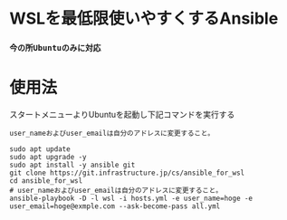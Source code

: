 # WSLを最低限使いやすくするAnsible

### `今の所Ubuntuのみに対応`

# 使用法
スタートメニューよりUbuntuを起動し下記コマンドを実行する

`user_nameおよびuser_emailは自分のアドレスに変更すること。`
```
sudo apt update
sudo apt upgrade -y
sudo apt install -y ansible git
git clone https://git.infrastructure.jp/cs/ansible_for_wsl
cd ansible_for_wsl
# user_nameおよびuser_emailは自分のアドレスに変更すること。
ansible-playbook -D -l wsl -i hosts.yml -e user_name=hoge -e user_email=hoge@exmple.com --ask-become-pass all.yml
```
